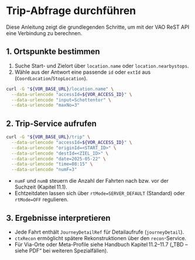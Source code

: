# Trip-Abfrage durchführen

Diese Anleitung zeigt die grundlegenden Schritte, um mit der VAO ReST API eine Verbindung zu berechnen.

## 1. Ortspunkte bestimmen

1. Suche Start- und Zielort über `location.name` oder `location.nearbystops`.
2. Wähle aus der Antwort eine passende `id` oder `extId` aus (`CoordLocation`/`StopLocation`).

```bash
curl -G "${VOR_BASE_URL}/location.name" \
  --data-urlencode "accessId=${VOR_ACCESS_ID}" \
  --data-urlencode "input=Schottentor" \
  --data-urlencode "maxNo=3"
```

## 2. Trip-Service aufrufen

```bash
curl -G "${VOR_BASE_URL}/trip" \
  --data-urlencode "accessId=${VOR_ACCESS_ID}" \
  --data-urlencode "originId=<START_ID>" \
  --data-urlencode "destId=<ZIEL_ID>" \
  --data-urlencode "date=2025-05-22" \
  --data-urlencode "time=08:15" \
  --data-urlencode "numF=3"
```

- `numF` und `numB` steuern die Anzahl der Fahrten nach bzw. vor der Suchzeit (Kapitel 11.1).
- Echtzeitdaten lassen sich über `rtMode=SERVER_DEFAULT` (Standard) oder `rtMode=OFF` regulieren.

## 3. Ergebnisse interpretieren

- Jede Fahrt enthält `JourneyDetailRef` für Detailaufrufe (`journeyDetail`).
- `ctxRecon` ermöglicht spätere Rekonstruktionen über den `recon`-Service.
- Für Via-Orte oder Meta-Profile siehe Handbuch Kapitel 11.2–11.7 („TBD – siehe PDF“ bei weiteren Spezialfällen).
